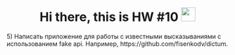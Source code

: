 <h1 align="center">Hi there, this is HW #10</a> 
<img src="https://github.com/blackcater/blackcater/raw/main/images/Hi.gif" height="32"/></h1>
<p>
5) Написать приложение для работы с известными высказываниями с
использованием fake api. Например, https://github.com/fisenkodv/dictum.
</p>